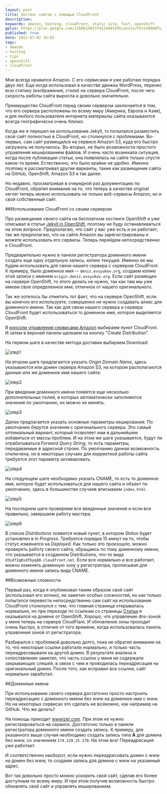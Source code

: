 ```yaml
---
layout: post
title: Хостинг сайтов с помощью CloudFront
description: 
keywords: amazon, hosting, cloudfront, static site, fast, openshift
gplus: https://plus.google.com/116661482374124481456/posts/F5sx166m8Tu
published: true
date: 2012-07-02 16:03
tags:
- amazon
- hosting
- tips
- openshift
- cloudfront
---
```


Мне всегда нравился Amazon. С его сервисами я уже работаю порядка двух лет. Еще когда использовал в качестве движка WordPress, перенес всю статику (изображения, стили) на сервера CloudFront, после чего скорость работы сайта выросла и довольно значительно.

Преимущество CloudFront перед своим сервером заключается в том, что его сервера расположены по всему миру (Америка, Европа и Азия), и для любого пользователя интернета материалы сайта оказываются всегда географически очень близко.

Когда же я перешел на использование Jekyll, то попытался разместить свой сайт полностью в CloudFront, но столкнулся с проблемами. Во-первых, сам сайт размещался на сервисе Amazon S3, куда его быстро загружать не получалось. Во-вторых, не было возможности простого управления кешированием файлов. И очень часто возникала ситуация, когда после публикации статьи, она появлялась на сайте только спустя какое-то время. Естественно, это было крайне не удобно. Именно поэтому я рассматривал другие варианты, такие как размещение сайта на GitHub, OpenShift, Amazon S3 и так далее.

Но недавно, просматривая в очередной раз документацию по CloudFront, обратил внимание на то, что теперь в качестве original server теперь можно использовать не только веб-сервисы Amazon, но и свой собственный сайт.

##Использование CloudFront со своим сервером

Про размещение своего сайта на бесплатном хостинге OpenShift я уже описывал в статье [Jekyll in OpenShift](/2012/05/28/jekyll-in-openshift/ "Jekyll in OpenShift"), поэтому не буду останавливаться на этом вопросе. Предполагаю, что сайт у вас уже есть и он работает, так же предполагаю, что на сайте Amazon вы зарегистрированы и можете использовать его сервисы. Теперь перейдем непосредственно к CloudFront.

Предварительно нужно в панели регистратора доменного имени создать еще одну отдельную запись, копию текущей. Именно ее мы будем использовать для связи нашего сервера с сервером CloudFront. К примеру, было доменное имя -- `denis.evsyukov.org`, создаем копию этой записи с именем `origin.denis.evsyukov.org`. Если сайт размещен на сервере OpenShift, то этого делать не нужно, так как там мы уже имеем свое определенное имя, отличное от нашего оригинального.

Так же хотелось бы отметить тот факт, что на сервере OpenShift, если вы конечно его используете, совершенно не нужно создавать алиас для доменного имени. Так как для связи нашего сервера и сервера CloudFront будет использоваться то доменное имя, которое выделяется OpenShift.

В [консоли управления сервисами Amazon](https://console.aws.amazon.com/console/home) выбираем пункт CloudFront. И затем в верхней панели щелкаем на кнопку "Create Distribution".

На первом шаге в качестве метода доставки выбираем Download:

![step1](http://static.juev.org/2012/07/step1.png "Step 1")

На втором шаге предлагается указать *Origin Domain Name*, здесь указываются или домен сервера Amazon S3, на котором располагаются данные или же доменное имя нашего сайта:

![step2](http://static.juev.org/2012/07/step2.png "Step 2")

При введении доменного имени появятся еще несколько дополнительных полей, в которых автоматически заполняются значения по умолчанию, их можно не менять.

![step3](http://static.juev.org/2012/07/step3.png "Step 3")

Далее предлагается указать основные параметры кеширования. По умолчанию берутся значения с оригинального сервера. Это самый оптимальный вариант, который позволяет нам в дальнейшем избавиться от массы проблем. И на этом же шаге указывается, будут ли отрабатываться *Forward Query String*, то есть параметры, передаваемые в адресной строке. По умолчанию данная возможность отключена, но в некоторых случаях для корректной работы сайта требуется этот параметр активировать.

![step4](http://static.juev.org/2012/07/step4.png "Step 4")

На следующем шаге необходимо указать CNAME, то есть то доменное имя, которое будет использоваться для нашего сайта и объект по умолчанию, здесь в большинстве случаев вписываем `index.html`.

![step5](http://static.juev.org/2012/07/step5.png "Step 5")

На последнем шаге проверяем все введенные значения и если все правильно, завершаем работу мастера. 

![step6](http://static.juev.org/2012/07/step6.png "Step 6")

В списке *Distributions* появится новый пункт, в котором *Status* будет установлен в *In Progress*. Требуется порядка 15 минут на то, чтобы статус изменился на *Deployed*. Как только это произошло, можно проверять работу своего сайта, обращаясь по тому доменному имени, что указывается в созданном Distributions, что-то вида `d3sdf2q0sdfbyq80.cloudfront.net`. Если все нормально и все работает, можно изменять доменную зону у регистратора, прописывая для доменного имени запись вида CNAME.

##Возможные сложности

Первый раз, когда я опубликовал таким образом свой сайт (использовал его копию), не заметил особых сложностей, но как только попытался перевести непосредственно сам сайт на использование CloudFront столкнулся с тем, что главная страница открывалась нормально, но при переходе по ссылкам со страницы [Статьи](/articles.html) я оказывался на домене от OpenShift. Хорошо, что управление dns-зоной у меня теперь на сервере CloudFlare. И обновление зоны проходит очень быстро, в отличие от того времени, когда использовалась панель управления зоной от регистратора.

Разбирался с проблемой довольно долго, пока не обратил внимание на то, что некоторые ссылки работали нормально, и только часть переадресовывали на другой домен. В результате анализа и сопоставления заметил, что часть ссылок у меня не содержали закрывающих слешей, в связи с чем и проводилась переадресация на оригинальный домен. После того, как исправил все ссылки, сайт нормально заработал.

##Доменные имена

При использовании своего сервера достаточно просто настроить переадресацию с доменного имени без www на доменное имя с www. Но на некоторых сервисах это сделать не возможно, как например на GitHub. Что же делать? 

На помощь приходит [wwwizer.com](http://wwwizer.com/naked-domain-redirect "wwwizer.com"). При этом не нужно регистрироваться на сервисе. Достаточно только в панели регистратора доменного имени создать запись. К примеру, для указанного выше случая необходимо создать запись типа **A** для домена без www, со значением `174.129.25.170`. На этом все! Переадресация уже работает. 

И соответственно наоборот, если нужно переадресовать домен с www на домен без www, то создаем запись для домена с www на указанный адрес.

Вот так довольно просто можно ускорить свой сайт, сделав его более доступным по всему миру. И при этом получив возможность быстро обновлять свой сайт и управлять кешированием.
